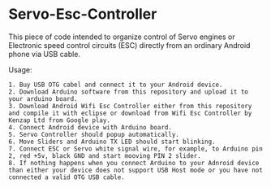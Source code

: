 Servo-Esc-Controller
====================

This piece of code intended to organize control of Servo engines or Electronic speed control circuits (ESC) directly from an ordinary Android phone via USB cable.


Usage: 

	1. Buy USB OTG cabel and connect it to your Android device.
	2. Download Arduino software from this repository and upload it to your arduino board.
	3. Download Android Wifi Esc Controller either from this repository and compile it with eclipse or download from Wifi Esc Controller by Kenzap Ltd from Google play.
	4. Connect Android device with Arduino board.
	5. Servo Controller should popup automatically.
	6. Move Sliders and Arduino TX LED should start blinking.
	7. Connect ESC or Servo white signal wire, for example, to Arduino pin 2, red +5v, black GND and start mooving PIN 2 slider.
	8. If nothing happens when you connect Arduino to your Adnroid device than either your device does not support USB Host mode or you have not connected a valid OTG USB cable.
